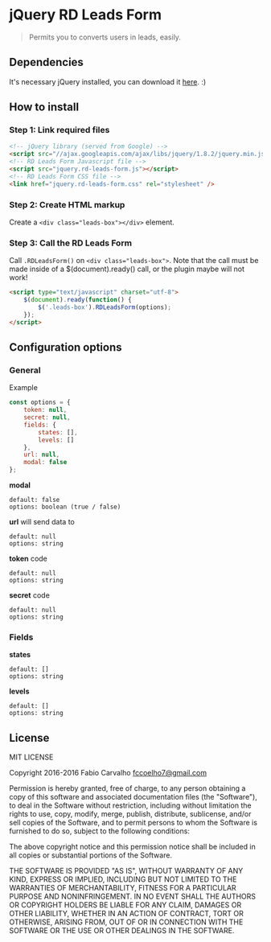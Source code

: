 # jQuery RD Leads Form

> Permits you to converts users in leads, easily.

## Dependencies

It's necessary jQuery installed, you can download it [here](http://jquery.com/download/). :)

## How to install

### Step 1: Link required files

```html
<!-- jQuery library (served from Google) -->
<script src="//ajax.googleapis.com/ajax/libs/jquery/1.8.2/jquery.min.js"></script>
<!-- RD Leads Form Javascript file -->
<script src="jquery.rd-leads-form.js"></script>
<!-- RD Leads Form CSS file -->
<link href="jquery.rd-leads-form.css" rel="stylesheet" />
```

### Step 2: Create HTML markup

Create a `<div class="leads-box"></div>` element.

### Step 3: Call the RD Leads Form

Call `.RDLeadsForm()` on `<div class="leads-box">`. Note that the call must be made inside of a $(document).ready() call, or the plugin maybe will not work!

```html
<script type="text/javascript" charset="utf-8">
	$(document).ready(function() {
		$('.leads-box').RDLeadsForm(options);
	});
</script>
```

## Configuration options

### General

Example

```js
const options = {
	token: null,
	secret: null,
	fields: {
		states: [],
		levels: []
	},
	url: null,
	modal: false
};
```

**modal**
```
default: false
options: boolean (true / false)
```

**url**
will send data to
```
default: null
options: string
```

**token**
code
```
default: null
options: string
```

**secret**
code
```
default: null
options: string
```

### Fields

**states**
```
default: []
options: string
```

**levels**
```
default: []
options: string
```

## License

MIT LICENSE

Copyright 2016-2016 Fabio Carvalho fccoelho7@gmail.com

Permission is hereby granted, free of charge, to any person obtaining a copy of this software and associated documentation files (the "Software"), to deal in the Software without restriction, including without limitation the rights to use, copy, modify, merge, publish, distribute, sublicense, and/or sell copies of the Software, and to permit persons to whom the Software is furnished to do so, subject to the following conditions:

The above copyright notice and this permission notice shall be included in all copies or substantial portions of the Software.

THE SOFTWARE IS PROVIDED "AS IS", WITHOUT WARRANTY OF ANY KIND, EXPRESS OR IMPLIED, INCLUDING BUT NOT LIMITED TO THE WARRANTIES OF MERCHANTABILITY, FITNESS FOR A PARTICULAR PURPOSE AND NONINFRINGEMENT. IN NO EVENT SHALL THE AUTHORS OR COPYRIGHT HOLDERS BE LIABLE FOR ANY CLAIM, DAMAGES OR OTHER LIABILITY, WHETHER IN AN ACTION OF CONTRACT, TORT OR OTHERWISE, ARISING FROM, OUT OF OR IN CONNECTION WITH THE SOFTWARE OR THE USE OR OTHER DEALINGS IN THE SOFTWARE.
